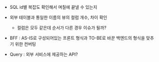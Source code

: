 - SQL id별 복잡도 확인해서 며칠에 끝낼 수 있는지
- 외부 테이블과 통일한 이름의 뷰의 컬럼 개수, 차이 확인
	- 컬럼은 모두 같은데 순서가 다른 경우 이슈가 될까?

- BFF : AS-IS로 구성되어있는 프론트 형식과 TO-BE로 바꾼 백엔드의 형식을 맞추기 위한 컨버팅
- Query : 외부 서비스에 제공하는 API?
